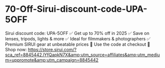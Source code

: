 # 70-Off-Sirui-discount-code-UPA-5OFF
Sirui discount code: UPA-5OFF ✅ Get up to 70% off in 2025 ✅ Save on lenses, tripods, lights &amp; more ✅ Ideal for filmmakers &amp; photographers ✅ Premium SIRUI gear at unbeatable prices 🎯 Use the code at checkout 🔗 Shop now: https://store.sirui.com/?sca_ref=8845442.lYfQapkN7X&amp;utm_source=affiliates&amp;utm_medium=uppromote&amp;utm_campaign=8845442
